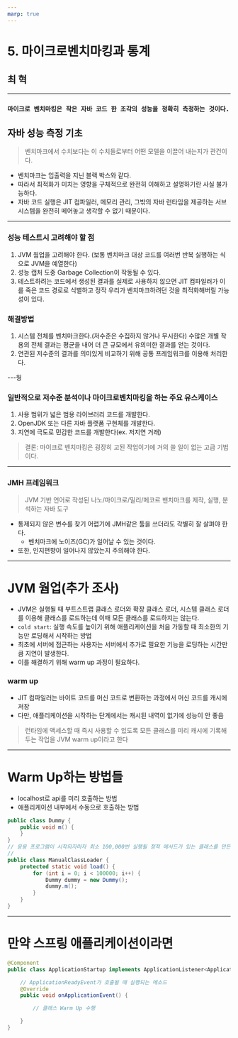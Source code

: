 ```yaml
---
marp: true
---
```


# 5. 마이크로벤치마킹과 통계

## 최 혁

---

### `마이크로 벤치마킹은 작은 자바 코드 한 조각의 성능을 정확히 측정하는 것이다.`

## 자바 성능 측정 기초

> 벤치마크에서 수치보다는 이 수치들로부터 어떤 모델을 이끌어 내는지가 관건이다.

- 벤치마크는 입출력을 지닌 블랙 박스와 같다.
- 따라서 최적화가 미치는 영향을 구체적으로 완전히 이해하고 설명하기란 사실 불가능하다.
- 자바 코드 실행은 JIT 컴파일러, 메모리 관리, 그밖의 자바 런타임을 제공하는 서브 시스템을 완전히 떼어놓고 생각할 수 없기 때문이다.

---

### 성능 테스트시 고려해야 할 점

1. JVM 웜업을 고려해야 한다. (보통 벤치마크 대상 코드를 여러번 반복 실행하는 식으로 JVM을 예열한다)
2. 성능 캡처 도중 Garbage Collection이 작동될 수 있다.
3. 테스트하려는 코드에서 생성된 결과를 실제로 사용하지 않으면 JIT 컴파일러가 이를 죽은 코드 경로로 식별하고 정작 우리가 벤치마크하려던 것을 최적화해버릴 가능성이 있다.

### 해결방법

1. 시스템 전체를 벤치마크한다.(저수준은 수집하지 않거나 무시한다) 수많은 개별 작용의 전체 결과는 평균을 내어 더 큰 규모에서 유의미한 결과를 얻는 것이다.
2. 연관된 저수준의 결과를 의미있게 비교하기 위해 공통 프레임워크를 이용해 처리한다.

---웡

### 일반적으로 저수준 분석이나 마이크로벤치마킹을 하는 주요 유스케이스

1. 사용 범위가 넓은 범용 라이브러리 코드를 개발한다.
2. OpenJDK 또는 다른 자바 플랫폼 구현체를 개발한다.
3. 지연에 극도로 민감한 코드를 개발한다(ex. 저지연 거래)

> 결론: 마이크로 벤치마킹은 굉장히 고된 작업이기에 거의 쓸 일이 없는 고급 기법이다.

---

### JMH 프레임워크

> JVM 기반 언어로 작성된 나노/마이크로/밀리/메코르 밴치마크를 제작, 실행, 분석하는 자바 도구

- 통제되지 않은 변수를 찾기 어렵기에 JMH같은 툴을 쓰더라도 각별히 잘 살펴야 한다.
  - 벤치마크에 노이즈(GC)가 일어날 수 있는 것이다.
- 또한, 인지편향이 일어나지 않았는지 주의해야 한다.

---

# JVM 웜업(추가 조사)

- JVM은 실행될 때 부트스트랩 클래스 로더와 확장 클래스 로더, 시스템 클래스 로더를 이용해 클래스를 로드하는데 이때 모든 클래스를 로드하지는 않는다.
- `cold start`: 실행 속도를 높이기 위해 애플리케이션을 처음 가동할 때 최소한의 기능만 로딩해서 시작하는 방법
- 최초에 서버에 접근하는 사용자는 서버에서 추가로 필요한 기능을 로딩하는 시간만큼 지연이 발생한다.
- 이를 해결하기 위해 warm up 과정이 필요하다.

### warm up

- JIT 컴파일러는 바이트 코드를 머신 코드로 변환하는 과정에서 머신 코드를 캐시에 저장
- 다만, 애플리케이션을 시작하는 단계에서는 캐시된 내역이 없기에 성능이 안 좋음

> 런타임에 액세스할 때 즉시 사용할 수 있도록 모든 클래스를 미리 캐시에 기록해 두는 작업을 JVM warm up이라고 한다

---

# Warm Up하는 방법들

- localhost로 api를 미리 호출하는 방법
- 애플리케이션 내부에서 수동으로 호출하는 방법

```java
public class Dummy {
    public void m() {
    }
}
// 응용 프로그램이 시작되자마자 최소 100,000번 실행될 정적 메서드가 있는 클래스를 만든다.
//
public class ManualClassLoader {
    protected static void load() {
        for (int i = 0; i < 100000; i++) {
            Dummy dummy = new Dummy();
            dummy.m();
        }
    }
}
```

---

# 만약 스프링 애플리케이션이라면

```java
@Component
public class ApplicationStartup implements ApplicationListener<ApplicationReadyEvent> {

    // ApplicationReadyEvent가 호출될 때 실행되는 메소드
    @Override
    public void onApplicationEvent() {

        // 클래스 Warm Up 수행

    }
}
```
